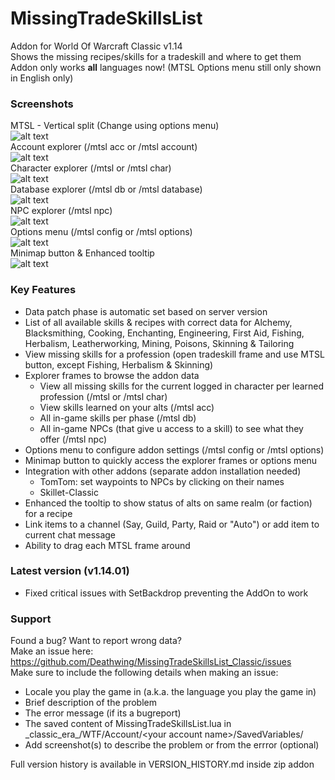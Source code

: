 # MissingTradeSkillsList
Addon for World Of Warcraft Classic v1.14  
Shows the missing recipes/skills for a tradeskill and where to get them  
Addon only works **all** languages now! (MTSL Options menu still only shown in English only)  

### Screenshots
MTSL - Vertical split (Change using options menu)  
![alt text](http://www.thumbkin.be/mtsl/images/classic/mtsl_main.png "Missing TradeSkills List - Main window")  
Account explorer (/mtsl acc or /mtsl account)  
![alt text](http://www.thumbkin.be/mtsl/images/classic/mtsl_account.png "Missing TradeSkills List - Account explorer")  
Character explorer (/mtsl or /mtsl char)  
![alt text](http://www.thumbkin.be/mtsl/images/classic/mtsl_character.png "Missing TradeSkills List - Character explorer")  
Database explorer (/mtsl db or /mtsl database)  
![alt text](http://www.thumbkin.be/mtsl/images/classic/mtsl_database.png "Missing TradeSkills List - Database explorer")  
NPC explorer (/mtsl npc)  
![alt text](http://www.thumbkin.be/mtsl/images/classic/mtsl_npc.png "Missing TradeSkills List - NPC explorer")  
Options menu (/mtsl config or /mtsl options)  
![alt text](http://www.thumbkin.be/mtsl/images/classic/mtsl_options.png "Missing TradeSkills List - Options menu")  
Minimap button & Enhanced tooltip  
![alt text](http://www.thumbkin.be/mtsl/images/classic/mtsl_minimap_tooltips.png "Missing TradeSkills List - Minimap Button & Enhanced tooltip")  

### Key Features

* Data patch phase is automatic set based on server version  
* List of all available skills & recipes with correct data for Alchemy, Blacksmithing, Cooking, Enchanting, Engineering, First Aid, Fishing, Herbalism, Leatherworking, Mining, Poisons, Skinning & Tailoring
* View missing skills for a profession (open tradeskill frame and use MTSL button, except Fishing, Herbalism & Skinning)
* Explorer frames to browse the addon data
  * View all missing skills for the current logged in character per learned profession (/mtsl or /mtsl char)
  * View skills learned on your alts (/mtsl acc)
  * All in-game skills per phase (/mtsl db)
  * All in-game NPCs (that give u access to a skill) to see what they offer (/mtsl npc)
* Options menu to configure addon settings (/mtsl config or /mtsl options)
* Minimap button to quickly access the explorer frames or options menu
* Integration with other addons (separate addon installation needed)
  * TomTom: set waypoints to NPCs by clicking on their names
  * Skillet-Classic
* Enhanced the tooltip to show status of alts on same realm (or faction) for a recipe
* Link items to a channel (Say, Guild, Party, Raid or "Auto") or add item to current chat message
* Ability to drag each MTSL frame around

### Latest version (v1.14.01)

* Fixed critical issues with SetBackdrop preventing the AddOn to work

### Support

Found a bug? Want to report wrong data?  
Make an issue here: https://github.com/Deathwing/MissingTradeSkillsList_Classic/issues  
Make sure to include the following details when making an issue:
* Locale you play the game in (a.k.a. the language you play the game in)
* Brief description of the problem
* The error message (if its a bugreport)
* The saved content of MissingTradeSkillsList.lua in \_classic\_era\_/WTF/Account/\<your account name\>/SavedVariables/
* Add screenshot(s) to describe the problem or from the errror (optional)
 
Full version history is available in VERSION_HISTORY.md inside zip addon
